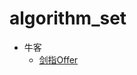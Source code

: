 # algorithm_set
* 牛客
  * [剑指Offer](https://github.com/LongJinCen/algorithm_set/blob/master/%E7%89%9B%E5%AE%A2/%E5%89%91%E6%8C%87Offer.md)
